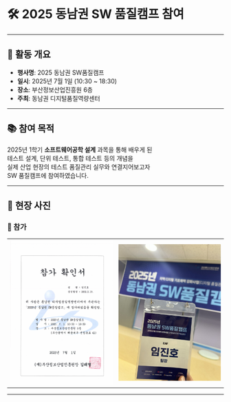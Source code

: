 # 🛠️ 2025 동남권 SW 품질캠프 참여


---

## 🎯 활동 개요

- **행사명**: 2025 동남권 SW품질캠프  
- **일시**: 2025년 7월 1일 (10:30 ~ 18:30)  
- **장소**: 부산정보산업진흥원 6층  
- **주최**: 동남권 디지털품질역량센터  

---

## 📚 참여 목적

2025년 1학기 **소프트웨어공학 설계** 과목을 통해 배우게 된  
테스트 설계, 단위 테스트, 통합 테스트 등의 개념을  
실제 산업 현장의 테스트 품질관리 실무와 연결지어보고자  
SW 품질캠프에 참여하였습니다.

---


## 📸 현장 사진

### 🔹 참가
<table>
  <tr>
    <td><img src="./test.pdf" width="320"/></td>
    <td><img src="./품질캠프 명찰.jpg" width="320"/></td>
  </tr>
</table>


---


